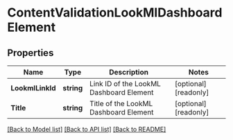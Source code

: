 # ContentValidationLookMlDashboardElement

## Properties

Name | Type | Description | Notes
------------ | ------------- | ------------- | -------------
**LookmlLinkId** | **string** | Link ID of the LookML Dashboard Element | [optional] [readonly] 
**Title** | **string** | Title of the LookML Dashboard Element | [optional] [readonly] 

[[Back to Model list]](../README.md#documentation-for-models) [[Back to API list]](../README.md#documentation-for-api-endpoints) [[Back to README]](../README.md)


